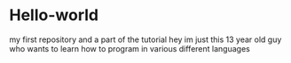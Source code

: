 # Hello-world
my first repository and a part of the tutorial
hey im just this 13 year old guy who wants to learn how to program in various different languages
